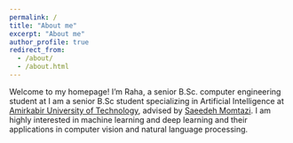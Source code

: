 ```yaml
---
permalink: /
title: "About me"
excerpt: "About me"
author_profile: true
redirect_from: 
  - /about/
  - /about.html
---
```


Welcome to my homepage! I’m Raha, a senior B.Sc. computer engineering student at 
I am a senior B.Sc student specializing in Artificial Intelligence at [Amirkabir University of Technology](https://aut.ac.ir/en), advised by [Saeedeh Momtazi](https://scholar.google.nl/citations?user=N-WqXykAAAAJ&hl=en). I am highly interested in machine learning and deep learning and their applications in computer vision and natural language processing.